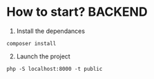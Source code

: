# How to start? BACKEND

1. Install the dependances

```terminal
composer install
```

2. Launch the project

```terminal
php -S localhost:8000 -t public
```
